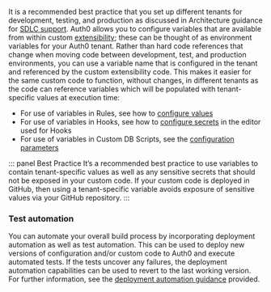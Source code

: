 It is a recommended best practice that you set up different tenants for development, testing, and production as discussed in Architecture guidance for [SDLC support](architecture-scenarios/implementation/${platform}/${platform}-architecture#sdlc-support). Auth0 allows you to configure variables that are available from within custom [extensibility](/topics/extensibility); these can be thought of as environment variables for your Auth0 tenant. Rather than hard code references that change when moving code between development, test, and production environments, you can use a variable name that is configured in the tenant and referenced by the custom extensibility code. This makes it easier for the same custom code to function, without changes, in different tenants as the code can reference variables which will be populated with tenant-specific values at execution time:

* For use of variables in Rules, see how to [configure values](/rules/guides/configuration#configure-values)
* For use of variables in Hooks, see how to [configure secrets](https://webtask.io/docs/editor/secrets) in the editor used for Hooks
* For use of variables in Custom DB Scripts, see the [configuration parameters](/connections/database/custom-db/create-db-connection#step-3-add-configuration-parameters) 

::: panel Best Practice
It’s a recommended best practice to use variables to contain tenant-specific values as well as any sensitive secrets that should not be exposed in your custom code. If your custom code is deployed in GitHub, then using a tenant-specific variable avoids exposure of sensitive values via your GitHub repository.
:::

### Test automation

You can automate your overall build process by incorporating deployment automation as well as test automation. This can be used to deploy new versions of configuration and/or custom code to Auth0 and execute automated tests. If the tests uncover any failures, the deployment automation capabilities can be used to revert to the last working version. For further information, see the [deployment automation guidance](/architecture-scenarios/implementation/${platform}/${platform}-deployment) provided.
